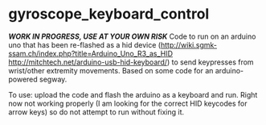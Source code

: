 # gyroscope_keyboard_control
***WORK IN PROGRESS, USE AT YOUR OWN RISK*** Code to run on an arduino uno that has been re-flashed as a hid device (http://wiki.sgmk-ssam.ch/index.php?title=Arduino_Uno_R3_as_HID http://mitchtech.net/arduino-usb-hid-keyboard/) to send keypresses from wrist/other extremity movements. Based on some code for an arduino-powered segway.

To use: upload the code and flash the arduino as a keyboard and run. Right now not working properly (I am looking for the correct HID keycodes for arrow keys) so do not attempt to run without fixing it. 
